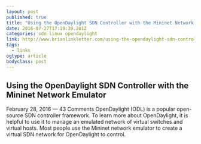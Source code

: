 ```yaml
---
layout: post 
published: true 
title: "Using the OpenDaylight SDN Controller with the Mininet Network Emulator | Open-Source Routing and Network Simulation" 
date: 2016-07-27T17:19:39.201Z
categories: sdn linux opendaylight
link: http://www.brianlinkletter.com/using-the-opendaylight-sdn-controller-with-the-mininet-network-emulator/ 
tags:
  - links
ogtype: article 
bodyclass: post 
---
```


## Using the OpenDaylight SDN Controller with the Mininet Network Emulator
February 28, 2016 — 43 Comments
OpenDaylight (ODL) is a popular open-source SDN controller framework. To learn more about OpenDaylight, it is helpful to use it to manage an emulated network of virtual switches and virtual hosts. Most people use the Mininet network emulator to create a virtual SDN network for OpenDaylight to control.